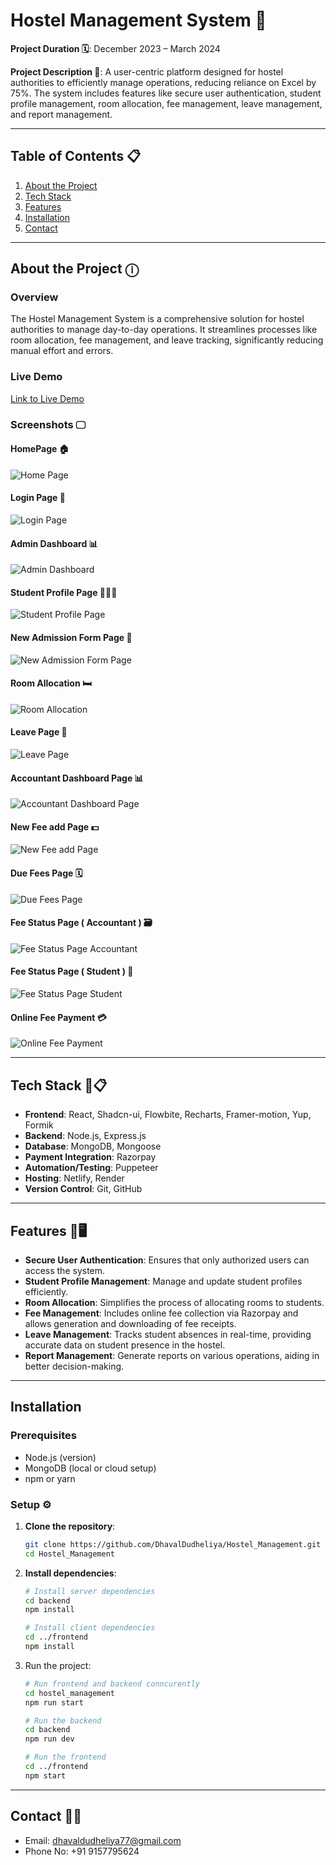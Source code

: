 # Hostel Management System 🏨

**Project Duration 🗓️**: December 2023 – March 2024 

**Project Description 📃**: A user-centric platform designed for hostel authorities to efficiently manage operations, reducing reliance on Excel by 75%. The system includes features like secure user authentication, student profile management, room allocation, fee management, leave management, and report management.

---

## Table of Contents 📋
1. [About the Project](#about-the-project)
2. [Tech Stack](#tech-stack)
3. [Features](#features)
4. [Installation](#installation)
5. [Contact](#contact)

---
  
## About the Project ⓘ

### Overview
The Hostel Management System is a comprehensive solution for hostel authorities to manage day-to-day operations. It streamlines processes like room allocation, fee management, and leave tracking, significantly reducing manual effort and errors.

### Live Demo
[Link to Live Demo](https://apcnadiad.netlify.app/)

### Screenshots 🖵

#### HomePage 🏠
![Home Page](https://raw.githubusercontent.com/DhavalDudheliya/Hostel_Management_Frontend/main/public/1.png)

#### Login Page 🔐
![Login Page](https://raw.githubusercontent.com/DhavalDudheliya/Hostel_Management_Frontend/main/public/2.png)

#### Admin Dashboard 📊
![Admin Dashboard](https://raw.githubusercontent.com/DhavalDudheliya/Hostel_Management_Frontend/main/public/3.png)

#### Student Profile Page 🙎🏻‍♂️
![Student Profile Page](https://raw.githubusercontent.com/DhavalDudheliya/Hostel_Management_Frontend/main/public/4.png)

#### New Admission Form Page 📝
![New Admission Form Page](https://raw.githubusercontent.com/DhavalDudheliya/Hostel_Management_Frontend/main/public/5.png)

#### Room Allocation 🛏️
![Room Allocation](https://raw.githubusercontent.com/DhavalDudheliya/Hostel_Management_Frontend/main/public/6.png)

#### Leave Page 📝
![Leave Page](https://raw.githubusercontent.com/DhavalDudheliya/Hostel_Management_Frontend/main/public/7.png)

#### Accountant Dashboard Page 📊
![Accountant Dashboard Page](https://raw.githubusercontent.com/DhavalDudheliya/Hostel_Management_Frontend/main/public/8.png)

#### New Fee add Page 💵
![New Fee add Page](https://raw.githubusercontent.com/DhavalDudheliya/Hostel_Management_Frontend/main/public/9.png)

#### Due Fees Page 🗓️
![Due Fees Page](https://raw.githubusercontent.com/DhavalDudheliya/Hostel_Management_Frontend/main/public/10.png)

#### Fee Status Page ( Accountant ) 🗃️
![Fee Status Page Accountant](https://raw.githubusercontent.com/DhavalDudheliya/Hostel_Management_Frontend/main/public/11.png)

#### Fee Status Page ( Student ) 💸
![Fee Status Page Student](https://raw.githubusercontent.com/DhavalDudheliya/Hostel_Management_Frontend/main/public/12.png)

#### Online Fee Payment 💳
![Online Fee Payment](https://raw.githubusercontent.com/DhavalDudheliya/Hostel_Management_Frontend/main/public/13.png)

---

## Tech Stack 🚀📋

- **Frontend**: React, Shadcn-ui, Flowbite, Recharts, Framer-motion, Yup, Formik
- **Backend**: Node.js, Express.js
- **Database**: MongoDB, Mongoose
- **Payment Integration**: Razorpay
- **Automation/Testing**: Puppeteer
- **Hosting**: Netlify, Render
- **Version Control**: Git, GitHub

---

## Features 📱🖥️

- **Secure User Authentication**: Ensures that only authorized users can access the system.
- **Student Profile Management**: Manage and update student profiles efficiently.
- **Room Allocation**: Simplifies the process of allocating rooms to students.
- **Fee Management**: Includes online fee collection via Razorpay and allows generation and downloading of fee receipts.
- **Leave Management**: Tracks student absences in real-time, providing accurate data on student presence in the hostel.
- **Report Management**: Generate reports on various operations, aiding in better decision-making.

---

## Installation

### Prerequisites
- Node.js (version)
- MongoDB (local or cloud setup)
- npm or yarn

### Setup ⚙️

1. **Clone the repository**:
   ```bash
   git clone https://github.com/DhavalDudheliya/Hostel_Management.git
   cd Hostel_Management

2. **Install dependencies**:
   ```bash
   # Install server dependencies
   cd backend
   npm install

   # Install client dependencies
   cd ../frontend
   npm install

4. Run the project:
   ```bash
   # Run frontend and backend conncurently
   cd hostel_management
   npm run start
   
   # Run the backend
   cd backend
   npm run dev

   # Run the frontend
   cd ../frontend
   npm start

---

## Contact 📩📞

- Email: dhavaldudheliya77@gmail.com
- Phone No: +91 9157795624

